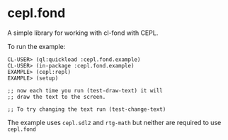 # cepl.fond

A simple library for working with cl-fond with CEPL.

To run the example:

```
CL-USER> (ql:quickload :cepl.fond.example)
CL-USER> (in-package :cepl.fond.example)
EXAMPLE> (cepl:repl)
EXAMPLE> (setup)

;; now each time you run (test-draw-text) it will
;; draw the text to the screen.

;; To try changing the text run (test-change-text)
```

The example uses `cepl.sdl2` and `rtg-math` but neither are required to use `cepl.fond`
